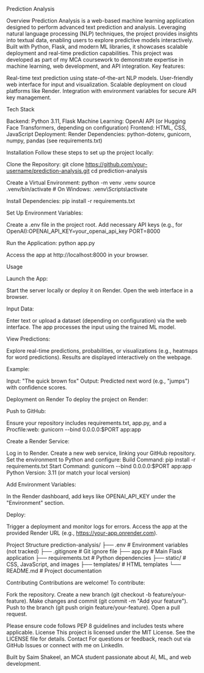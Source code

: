 Prediction Analysis
  
Overview
Prediction Analysis is a web-based machine learning application designed to perform advanced text prediction and analysis. Leveraging natural language processing (NLP) techniques, the project provides insights into textual data, enabling users to explore predictive models interactively. Built with Python, Flask, and modern ML libraries, it showcases scalable deployment and real-time prediction capabilities. This project was developed as part of my MCA coursework to demonstrate expertise in machine learning, web development, and API integration.
Key features:

Real-time text prediction using state-of-the-art NLP models.
User-friendly web interface for input and visualization.
Scalable deployment on cloud platforms like Render.
Integration with environment variables for secure API key management.

Tech Stack

Backend: Python 3.11, Flask
Machine Learning: OpenAI API (or Hugging Face Transformers, depending on configuration)
Frontend: HTML, CSS, JavaScript
Deployment: Render
Dependencies: python-dotenv, gunicorn, numpy, pandas (see requirements.txt)

Installation
Follow these steps to set up the project locally:

Clone the Repository:
git clone https://github.com/your-username/prediction-analysis.git
cd prediction-analysis


Create a Virtual Environment:
python -m venv .venv
source .venv/bin/activate  # On Windows: .venv\Scripts\activate


Install Dependencies:
pip install -r requirements.txt


Set Up Environment Variables:

Create a .env file in the project root.
Add necessary API keys (e.g., for OpenAI):OPENAI_API_KEY=your_openai_api_key
PORT=8000




Run the Application:
python app.py


Access the app at http://localhost:8000 in your browser.



Usage

Launch the App:

Start the server locally or deploy it on Render.
Open the web interface in a browser.


Input Data:

Enter text or upload a dataset (depending on configuration) via the web interface.
The app processes the input using the trained ML model.


View Predictions:

Explore real-time predictions, probabilities, or visualizations (e.g., heatmaps for word predictions).
Results are displayed interactively on the webpage.


Example:

Input: "The quick brown fox"
Output: Predicted next word (e.g., "jumps") with confidence scores.



Deployment on Render
To deploy the project on Render:

Push to GitHub:

Ensure your repository includes requirements.txt, app.py, and a Procfile:web: gunicorn --bind 0.0.0.0:$PORT app:app




Create a Render Service:

Log in to Render.
Create a new web service, linking your GitHub repository.
Set the environment to Python and configure:
Build Command: pip install -r requirements.txt
Start Command: gunicorn --bind 0.0.0.0:$PORT app:app
Python Version: 3.11 (or match your local version)




Add Environment Variables:

In the Render dashboard, add keys like OPENAI_API_KEY under the "Environment" section.


Deploy:

Trigger a deployment and monitor logs for errors.
Access the app at the provided Render URL (e.g., https://your-app.onrender.com).



Project Structure
prediction-analysis/
├── .env                # Environment variables (not tracked)
├── .gitignore          # Git ignore file
├── app.py              # Main Flask application
├── requirements.txt    # Python dependencies
├── static/             # CSS, JavaScript, and images
├── templates/          # HTML templates
└── README.md           # Project documentation

Contributing
Contributions are welcome! To contribute:

Fork the repository.
Create a new branch (git checkout -b feature/your-feature).
Make changes and commit (git commit -m "Add your feature").
Push to the branch (git push origin feature/your-feature).
Open a pull request.

Please ensure code follows PEP 8 guidelines and includes tests where applicable.
License
This project is licensed under the MIT License. See the LICENSE file for details.
Contact
For questions or feedback, reach out via GitHub Issues or connect with me on LinkedIn.

Built by Saim Shakeel, an MCA student passionate about AI, ML, and web development.
